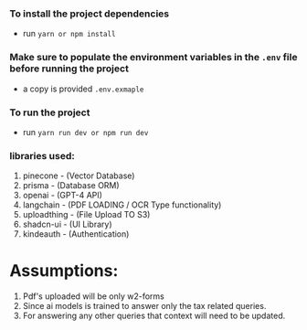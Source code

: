 ### To install the project dependencies

- run `yarn or npm install`

### Make sure to populate the environment variables in the `.env` file before running the project

- a copy is provided `.env.exmaple`

### To run the project

- run `yarn run dev or npm run dev`

### libraries used:

1. pinecone - (Vector Database)
2. prisma - (Database ORM)
3. openai - (GPT-4 API)
4. langchain - (PDF LOADING / OCR Type functionality)
5. uploadthing - (File Upload TO S3)
6. shadcn-ui - (UI Library)
7. kindeauth - (Authentication)

# Assumptions:

1. Pdf's uploaded will be only w2-forms
2. Since ai models is trained to answer only the tax related queries.
3. For answering any other queries that context will need to be updated.
